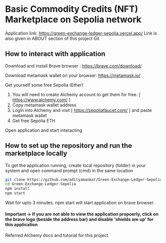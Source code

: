 # Basic Commodity Credits (NFT) Marketplace on Sepolia network

Application link: https://green-exchange-ledger-sepolia.vercel.app/
Link is also given in ABOUT section of this project Git


## How to interact with application

Download and install Brave browser : https://brave.com/download/

Download metamask wallet on your browser: https://metamask.io/

Get yourself some free Sepolia (Ether) 
1. You will need to create Alchemy account to get them for free. [ https://www.alchemy.com/ ]
2. Copy metamask wallet address
3. Login into Alchemy and visit [ https://sepoliafaucet.com/ ] and paste metamask wallet
4. Get free Sepolia ETH

Open application and start interacting

## How to set up the repository and run the marketplace locally

To get the application running, create local repository (folder) in your system and open command prompt (cmd) in the same location
```bash
git clone https://github.com/adityamankar/Green-Exchange-Ledger-Sepolia.git
cd Green-Exchange-Ledger-Sepolia
npm install
npm start
```
Wait for upto 3 minutes. npm start will start application on brave browser. 

#### Important -> If you are not able to view the application propoerly, click on the brave logo (beside the address bar) and disable 'shields are up' for this application

Referred Alchemy docs and tutorial for this project
